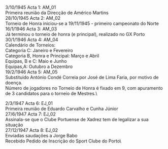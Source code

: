 3/10/1945  Acta 1: AM_01\
Primeira reunião da Direcção de Américo Martins\
28/10/1945  Acta 2: AM_02\
Torneio de Honra iniciou-se a 19/11/1945 - primeiro campeonato do Norte\
16/1/1946   Acta 3: AM_03\
Já terminou o torneio de honra (e principal), realizado no GX Porto\
30/1/1946   Acta 4: AM_04\
Calendário de Torneios:\
Categoria C: Janeiro e Fevereiro\
Categoria B, Honra e Principal: Março e Abril\
Equipas, B e C: Maio e Junho\
Equipas,A: Outubro a Dezembro\
19/2/1946    Acta 5: AM_05\
Substituido António Condé Correia por José de Lima Faria, por motivo de doença.\
Número de jogadores no Torneio de Honra é fixado em 9, com apuramento de 3
candidatos para o torneio de Mestres.\

2/3/1947     Acta 6: EJ_01\
Primeira reunião de Eduardo Carvalho e Cunha Júnior\
27/6/1947    Acta 7: EJ_02\
Assinala-se que o Clube Portuense de Xadrez tem de legalizar a sua situação\
27/12/1947    Acta 8: EJ_02\
Enviadas saudações a Jorge Babo\
Recebido Pedido de Inscrição do Sport Clube do Porto\
